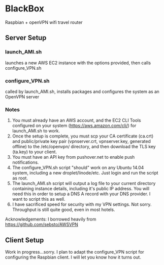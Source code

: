 # BlackBox
Raspbian + openVPN wifi travel router

## Server Setup

### launch_AMI.sh
launches a new AWS EC2 instance with the options provided, then calls configure_VPN.sh

### configure_VPN.sh
called by launch_AMI.sh, installs packages and configures the system as an OpenVPN server

### Notes
1. You must already have an AWS account, and the EC2 CLI Tools configured on your system (https://aws.amazon.com/cli/) for launch_AMI.sh to work.
2. Once the setup is complete, you must scp your CA certificate (ca.crt) and public/private key pair (vpnserver.crt, vpnserver.key, generated offline) to the /etc/openvpn/ directory, and then download the TLS key (ta.key) to your client.
3. You must have an API key from pushover.net to enable push notifications.
4. The configure_VPN.sh script "should" work on any Ubuntu 14.04 system, including a new droplet/linode/etc. Just login and run the script as root.
5. The launch_AMI.sh script will output a log file to your current directory containing instance details, including it's public IP address. You will need this in order to setup a DNS A record with your DNS provider. I want to script this as well.
6. I have sacrificed speed for security with my VPN settings. Not sorry. Throughput is still quite good, even in most hotels.

Acknowledgements:
I borrowed heavily from https://github.com/sebsto/AWSVPN

## Client Setup
Work in progress...sorry. I plan to adapt the configure_VPN script for configuring the Raspbian client. I will let you know how it turns out.

